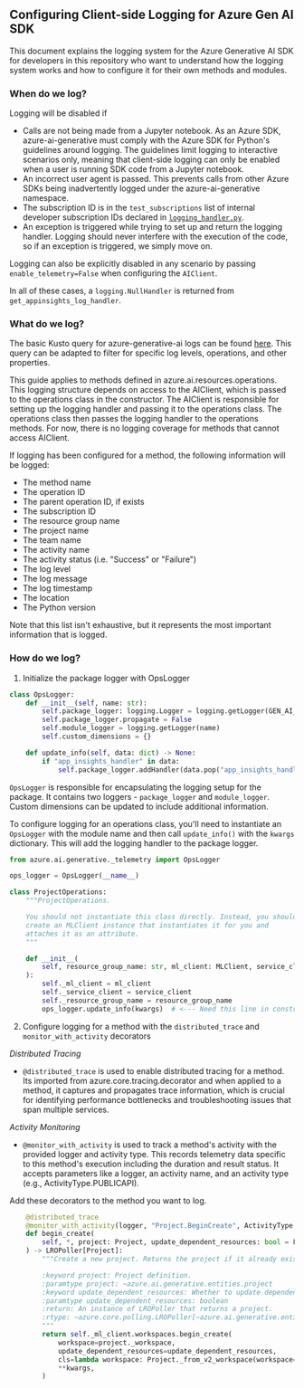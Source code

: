 ## Configuring Client-side Logging for Azure Gen AI SDK


This document explains the logging system for the Azure Generative AI SDK for developers in this repository who want to understand how the logging system works and how to configure it for their own methods and modules.



### When do we log?

Logging will be disabled if
 - Calls are not being made from a Jupyter notebook. As an Azure SDK, azure-ai-generative must comply with the Azure SDK for Python's guidelines around logging. The guidelines limit logging to interactive scenarios only, meaning that client-side logging can only be enabled when a user is running SDK code from a Jupyter notebook.
 - An incorrect user agent is passed. This prevents calls from other Azure SDKs being inadvertently logged under the azure-ai-generative namespace.
 - The subscription ID is in the `test_subscriptions` list of internal developer subscription IDs declared in [`logging_handler.py`](https://github.com/Azure/azure-sdk-for-python/blob/main/sdk/ai/azure-ai-generative/azure/ai/generative/_telemetry/logging_handler.py). 
 - An exception is triggered while trying to set up and return the logging handler. Logging should never interfere with the execution of the code, so if an exception is triggered, we simply move on.

Logging can also be explicitly disabled in any scenario by passing `enable_telemetry=False` when configuring the `AIClient`.

In all of these cases, a `logging.NullHandler` is returned from `get_appinsights_log_handler`.

### What do we log?

The basic Kusto query for azure-generative-ai logs can be found [here](https://ms.portal.azure.com/#view/Microsoft_OperationsManagementSuite_Workspace/Logs.ReactView/resourceId/%2Fsubscriptions%2F589c7ae9-223e-45e3-a191-98433e0821a9%2FresourceGroups%2Fvienna-sdk%2Fproviders%2Fmicrosoft.insights%2Fcomponents%2Fvienna-sdk-unitedstates/source/LogsBlade.AnalyticsShareLinkToQuery/q/H4sIAAAAAAAAA42PwW7CQAxE73yF2VNyAIk7qYTa%252F4isjZWs1LUj29sUxMezuZD2grjO88x4XDGS7e6wTKQEnjKZY57howMcpTlN2gLy8IecgWVp2qen6oYjQaXqtiSfIFyip5%252Fk10%252FJ8zc5DWGrEHNNPDaxmEv%252BqrlsSdiOxUj7msTewr6DsHro16m2r%252BiyEujeC9isSiZFI%252FWjSplf%252Bv%252Bf9oyZtpnbC1HYMbFBwFtROmA6VJ0U62YKDxOKl7dSAQAA). This query can be adapted to filter for specific log levels, operations, and other properties.

This guide applies to methods defined in azure.ai.resources.operations. This logging structure depends on access to the AIClient, which is passed to the operations class in the constructor. The AIClient is responsible for setting up the logging handler and passing it to the operations class. The operations class then passes the logging handler to the operations methods. For now, there is no logging coverage for methods that cannot access AIClient.

If logging has been configured for a method, the following information will be logged:
 - The method name
 - The operation ID
 - The parent operation ID, if exists
 - The subscription ID
 - The resource group name
 - The project name
 - The team name
 - The activity name
 - The activity status (i.e. "Success" or "Failure")
 - The log level
 - The log message
 - The log timestamp
 - The location
 - The Python version

Note that this list isn't exhaustive, but it represents the most important information that is logged.

### How do we log?

1. Initialize the package logger with OpsLogger
```python
class OpsLogger:
    def __init__(self, name: str):
        self.package_logger: logging.Logger = logging.getLogger(GEN_AI_INTERNAL_LOGGER_NAMESPACE + name)
        self.package_logger.propagate = False
        self.module_logger = logging.getLogger(name)
        self.custom_dimensions = {}

    def update_info(self, data: dict) -> None:
        if "app_insights_handler" in data:
            self.package_logger.addHandler(data.pop("app_insights_handler"))
```

`OpsLogger` is responsible for encapsulating the logging setup for the package. It contains two loggers - `package_logger` and `module_logger`. Custom dimensions can be updated to include additional information.

To configure logging for an operations class, you'll need to instantiate an `OpsLogger` with the module name and then call `update_info()` with the `kwargs` dictionary. This will add the logging handler to the package logger.


```python
from azure.ai.generative._telemetry import OpsLogger

ops_logger = OpsLogger(__name__)

class ProjectOperations:
    """ProjectOperations.

    You should not instantiate this class directly. Instead, you should
    create an MLClient instance that instantiates it for you and
    attaches it as an attribute.
    """

    def __init__(
        self, resource_group_name: str, ml_client: MLClient, service_client: ServiceClient062023Preview, **kwargs: Any
    ):
        self._ml_client = ml_client
        self._service_client = service_client
        self._resource_group_name = resource_group_name
        ops_logger.update_info(kwargs)  # <--- Need this line in constructor
```

2. Configure logging for a method with the `distributed_trace` and `monitor_with_activity` decorators

*Distributed Tracing*
 - `@distributed_trace` is used to enable distributed tracing for a method. Its imported from azure.core.tracing.decorator and when applied to a method, it captures and propagates trace information, which is crucial for identifying performance bottlenecks and troubleshooting issues that span multiple services.

*Activity Monitoring*
 - `@monitor_with_activity` is used to track a method's activity with the provided logger and activity type. This records telemetry data specific to this method's execution including the duration and result status. It accepts parameters like a logger, an activity name, and an activity type (e.g., ActivityType.PUBLICAPI).

Add these decorators to the method you want to log.

```python
    @distributed_trace
    @monitor_with_activity(logger, "Project.BeginCreate", ActivityType.PUBLICAPI)
    def begin_create(
        self, *, project: Project, update_dependent_resources: bool = False, **kwargs
    ) -> LROPoller[Project]:
        """Create a new project. Returns the project if it already exists.

        :keyword project: Project definition.
        :paramtype project: ~azure.ai.generative.entities.project
        :keyword update_dependent_resources: Whether to update dependent resources
        :paramtype update_dependent_resources: boolean
        :return: An instance of LROPoller that returns a project.
        :rtype: ~azure.core.polling.LROPoller[~azure.ai.generative.entities.project]
        """
        return self._ml_client.workspaces.begin_create(
            workspace=project._workspace,
            update_dependent_resources=update_dependent_resources,
            cls=lambda workspace: Project._from_v2_workspace(workspace=workspace),
            **kwargs,
        )
```

